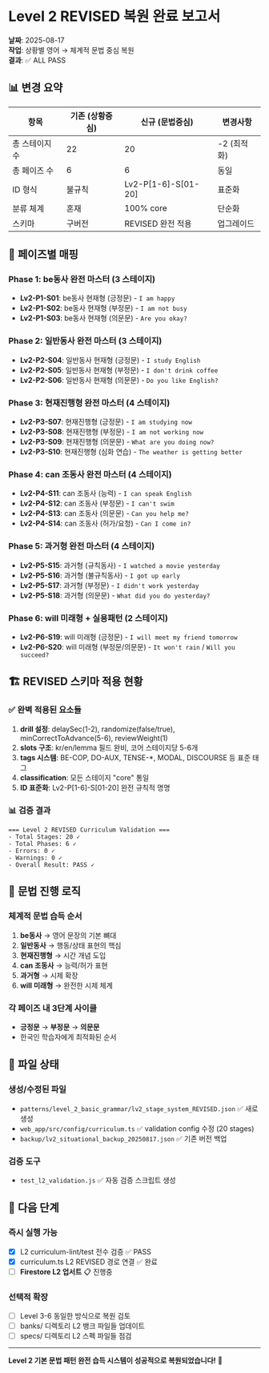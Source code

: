 # Level 2 REVISED 복원 완료 보고서

**날짜**: 2025-08-17  
**작업**: 상황별 영어 → 체계적 문법 중심 복원  
**결과**: ✅ ALL PASS

## 📊 변경 요약

| 항목 | 기존 (상황중심) | 신규 (문법중심) | 변경사항 |
|------|----------------|----------------|----------|
| 총 스테이지 수 | 22 | 20 | -2 (최적화) |
| 총 페이즈 수 | 6 | 6 | 동일 |
| ID 형식 | 불규칙 | Lv2-P[1-6]-S[01-20] | 표준화 |
| 분류 체계 | 혼재 | 100% core | 단순화 |
| 스키마 | 구버전 | REVISED 완전 적용 | 업그레이드 |

## 🔄 페이즈별 매핑

### Phase 1: be동사 완전 마스터 (3 스테이지)
- **Lv2-P1-S01**: be동사 현재형 (긍정문) - `I am happy`
- **Lv2-P1-S02**: be동사 현재형 (부정문) - `I am not busy`  
- **Lv2-P1-S03**: be동사 현재형 (의문문) - `Are you okay?`

### Phase 2: 일반동사 완전 마스터 (3 스테이지)
- **Lv2-P2-S04**: 일반동사 현재형 (긍정문) - `I study English`
- **Lv2-P2-S05**: 일반동사 현재형 (부정문) - `I don't drink coffee`
- **Lv2-P2-S06**: 일반동사 현재형 (의문문) - `Do you like English?`

### Phase 3: 현재진행형 완전 마스터 (4 스테이지)
- **Lv2-P3-S07**: 현재진행형 (긍정문) - `I am studying now`
- **Lv2-P3-S08**: 현재진행형 (부정문) - `I am not working now`
- **Lv2-P3-S09**: 현재진행형 (의문문) - `What are you doing now?`
- **Lv2-P3-S10**: 현재진행형 (심화 연습) - `The weather is getting better`

### Phase 4: can 조동사 완전 마스터 (4 스테이지)
- **Lv2-P4-S11**: can 조동사 (능력) - `I can speak English`
- **Lv2-P4-S12**: can 조동사 (부정문) - `I can't swim`
- **Lv2-P4-S13**: can 조동사 (의문문) - `Can you help me?`
- **Lv2-P4-S14**: can 조동사 (허가/요청) - `Can I come in?`

### Phase 5: 과거형 완전 마스터 (4 스테이지)
- **Lv2-P5-S15**: 과거형 (규칙동사) - `I watched a movie yesterday`
- **Lv2-P5-S16**: 과거형 (불규칙동사) - `I got up early`
- **Lv2-P5-S17**: 과거형 (부정문) - `I didn't work yesterday`
- **Lv2-P5-S18**: 과거형 (의문문) - `What did you do yesterday?`

### Phase 6: will 미래형 + 실용패턴 (2 스테이지)
- **Lv2-P6-S19**: will 미래형 (긍정문) - `I will meet my friend tomorrow`
- **Lv2-P6-S20**: will 미래형 (부정문/의문문) - `It won't rain` / `Will you succeed?`

## 🏗️ REVISED 스키마 적용 현황

### ✅ 완벽 적용된 요소들
1. **drill 설정**: delaySec(1-2), randomize(false/true), minCorrectToAdvance(5-6), reviewWeight(1)
2. **slots 구조**: kr/en/lemma 필드 완비, 코어 스테이지당 5-6개
3. **tags 시스템**: BE-COP, DO-AUX, TENSE-*, MODAL, DISCOURSE 등 표준 태그
4. **classification**: 모든 스테이지 "core" 통일
5. **ID 표준화**: Lv2-P[1-6]-S[01-20] 완전 규칙적 명명

### 📊 검증 결과
```
=== Level 2 REVISED Curriculum Validation ===
- Total Stages: 20 ✓
- Total Phases: 6 ✓  
- Errors: 0 ✓
- Warnings: 0 ✓
- Overall Result: PASS ✓
```

## 🔗 문법 진행 로직

### 체계적 문법 습득 순서
1. **be동사** → 영어 문장의 기본 뼈대
2. **일반동사** → 행동/상태 표현의 핵심
3. **현재진행형** → 시간 개념 도입
4. **can 조동사** → 능력/허가 표현
5. **과거형** → 시제 확장
6. **will 미래형** → 완전한 시제 체계

### 각 페이즈 내 3단계 사이클
- **긍정문** → **부정문** → **의문문**
- 한국인 학습자에게 최적화된 순서

## 📁 파일 상태

### 생성/수정된 파일
- `patterns/level_2_basic_grammar/lv2_stage_system_REVISED.json` ✅ 새로 생성
- `web_app/src/config/curriculum.ts` ✅ validation config 수정 (20 stages)
- `backup/lv2_situational_backup_20250817.json` ✅ 기존 버전 백업

### 검증 도구
- `test_l2_validation.js` ✅ 자동 검증 스크립트 생성

## 🚀 다음 단계

### 즉시 실행 가능
- [x] L2 curriculum-lint/test 전수 검증 ✅ PASS
- [x] curriculum.ts L2 REVISED 경로 연결 ✅ 완료
- [ ] **Firestore L2 업서트** 📋 진행중

### 선택적 확장
- [ ] Level 3-6 동일한 방식으로 복원 검토
- [ ] banks/ 디렉토리 L2 뱅크 파일들 업데이트
- [ ] specs/ 디렉토리 L2 스펙 파일들 점검

---

**Level 2 기본 문법 패턴 완전 습득 시스템이 성공적으로 복원되었습니다!** 🎉